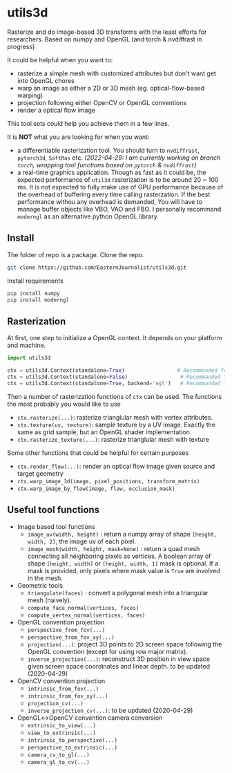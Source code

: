 # utils3d
Rasterize and do image-based 3D transforms with the least efforts for researchers. Based on numpy and OpenGL (and torch & nvdiffrast in progress)

It could be helpful when you want to:

* rasterize a simple mesh with customized attributes but don't want get into OpenGL chores
* warp an image as either a 2D or 3D mesh (eg. optical-flow-based warping)
* projection following either OpenCV or OpenGL conventions
* render a optical flow image

This tool sets could help you achieve them in a few lines.

It is **NOT** what you are looking for when you want:

* a differentiable rasterization tool. You should turn to `nvdiffrast`, `pytorch3d`, `SoftRas`  etc. *(2022-04-29: I am currently working on branch `torch`, wrapping tool functions based on `pytorch` & `nvdiffrast`)*
* a real-time graphics application. Though as fast as it could be, the expected performance of `util3d` rasterization is to be around 20 ~ 100 ms. It is not expected to fully make use of GPU performance because of the overhead of buffering every time calling rasterzation. If the best performance withou any overhead is demanded, You will have to manage buffer objects like VBO, VAO and FBO. I personally recommand `moderngl` as an alternative python OpenGL library. 


## Install

The folder of repo is a package. Clone the repo.

```bash
git clone https://github.com/EasternJournalist/utils3d.git 
```

Install requirements

```bash
pip install numpy
pip install moderngl
```

## Rasterization 
At first, one step to initialize a OpenGL context. It depends on your platform and machine.
```python
import utils3d

ctx = utils3d.Context(standalone=True)                 # Recommanded for a standalone python program. The machine must have a display device (virtual display like X11 is also okay)
ctx = utils3d.Context(standalone=False)                 # Recommanded for a nested python script running in a windowed opengl program to share the OpenGL context, eg. Blender.
ctx = utils3d.Context(standalone=True, backend='egl')   # Recommanded for a program running on a headless linux server (without any display device)
```

Then a number of rasterization functions of `ctx` can be used. The functions the most probably you would like to use

* `ctx.rasterize(...)`: rasterize trianglular mesh with vertex attributes.
* `ctx.texture(uv, texture)`: sample texture by a UV image. Exactly the same as grid sample, but an OpenGL shader implementation.
* `ctx.rasterize_texture(...)`: rasterize trianglular mesh with texture

Some other functions that could be helpful for certain purposes

* `ctx.render_flow(...)`: render an optical flow image given source and target geometry
* `ctx.warp_image_3d(image, pixel_positions, transform_matrix)`
* `ctx.warp_image_by_flow(image, flow, occlusion_mask)`

## Useful tool functions
* Image based tool functions
    * `image_uv(width, height)` : return a numpy array of shape `[height, width, 2]`, the image uv of each pixel. 
    * `image_mesh(width, height, mask=None)` : return a quad mesh connecting all neighboring pixels as vertices. A boolean array of shape `[height, width]` or  `[height, width, 1]` mask is optional. If a mask is provided, only pixels where mask value is `True` are involved in the mesh.
* Geometric tools
    * `triangulate(faces)` : convert a polygonal mesh into a triangular mesh (naively).
    * `compute_face_normal(vertices, faces)`
    * `compute_vertex_normal(vertices, faces)` 
* OpenGL convention projection
    * `perspective_from_fov(...)`
    * `perspective_from_fov_xy(...)`
    * `projection(...)`: project 3D points to 2D screen space following the OpenGL convention (except for using row major matrix). 
    * `inverse_projection(...)`: reconstruct 3D position in view space given screen space coordinates and linear depth. to be updated (2020-04-29)
* OpenCV convention projection
    * `intrinsic_from_fov(...)`
    * `intrinsic_from_fov_xy(...)`
    * `projection_cv(...)`
    * `inverse_projection_cv(...)`: to be updated (2020-04-29)
* OpenGL↔OpenCV convention camera conversion
    * `extrinsic_to_view(...)`
    * `view_to_extrinsic(...)`
    * `intrinsic_to_perspective(...)`
    * `perspective_to_extrinsic(...)`
    * `camera_cv_to_gl(...)`
    * `camera_gl_to_cv(...)`

